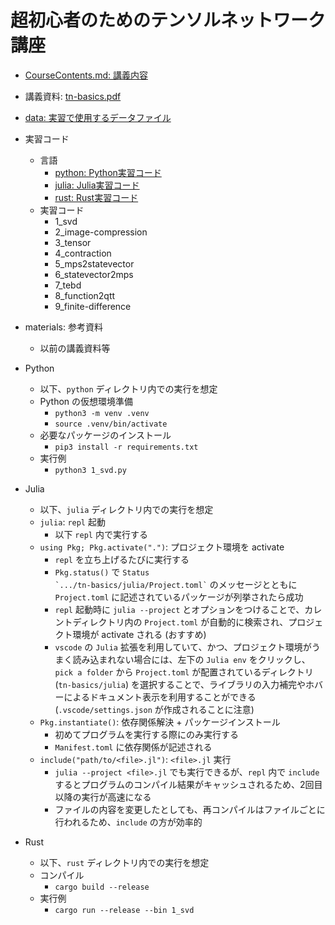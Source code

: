 # 超初心者のためのテンソルネットワーク講座

* [CourseContents.md: 講義内容](CourseContents.md)
* 講義資料: [tn-basics.pdf](tn-basics.pdf)
* [data: 実習で使用するデータファイル](data)
* 実習コード
    - 言語
        - [python: Python実習コード](python)
        - [julia: Julia実習コード](julia)
        - [rust: Rust実習コード](rust)
    - 実習コード
        - 1_svd
        - 2_image-compression
        - 3_tensor
        - 4_contraction
        - 5_mps2statevector
        - 6_statevector2mps
        - 7_tebd
        - 8_function2qtt
        - 9_finite-difference

* materials: 参考資料
    - 以前の講義資料等

* Python
    - 以下、`python` ディレクトリ内での実行を想定
    - Python の仮想環境準備
        - `python3 -m venv .venv`
        - `source .venv/bin/activate`
    - 必要なパッケージのインストール
        - `pip3 install -r requirements.txt`
    - 実行例
        - `python3 1_svd.py`

* Julia
    - 以下、`julia` ディレクトリ内での実行を想定
    - `julia`: `repl` 起動
        - 以下 `repl` 内で実行する
    - `using Pkg; Pkg.activate(".")`: プロジェクト環境を activate
        - `repl` を立ち上げるたびに実行する
        - `Pkg.status()` で <code>Status \`.../tn-basics/julia/Project.toml\`</code> のメッセージとともに `Project.toml` に記述されているパッケージが列挙されたら成功
        - `repl` 起動時に `julia --project` とオプションをつけることで、カレントディレクトリ内の `Project.toml` が自動的に検索され、プロジェクト環境が activate される (おすすめ)
        - `vscode` の `Julia` 拡張を利用していて、かつ、プロジェクト環境がうまく読み込まれない場合には、左下の `Julia env` をクリックし、`pick a folder` から `Project.toml` が配置されているディレクトリ (`tn-basics/julia`) を選択することで、ライブラリの入力補完やホバーによるドキュメント表示を利用することができる (`.vscode/settings.json` が作成されることに注意)
    - `Pkg.instantiate()`: 依存関係解決 + パッケージインストール
        - 初めてプログラムを実行する際にのみ実行する
        - `Manifest.toml` に依存関係が記述される
    - `include("path/to/<file>.jl")`: `<file>.jl` 実行
        - `julia --project <file>.jl` でも実行できるが、`repl` 内で `include` するとプログラムのコンパイル結果がキャッシュされるため、2回目以降の実行が高速になる
        - ファイルの内容を変更したとしても、再コンパイルはファイルごとに行われるため、`include` の方が効率的

* Rust
    - 以下、`rust` ディレクトリ内での実行を想定
    - コンパイル
        - `cargo build --release`
    - 実行例
        - `cargo run --release --bin 1_svd`